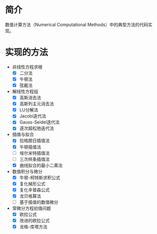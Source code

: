 # 简介
数值计算方法（Numerical Computational Methods）中的典型方法的代码实现。

# 实现的方法
- 非线性方程求根
    - [x] 二分法
    - [x] 牛顿法
    - [x] 弦截法
- 解线性方程组
    - [x] 高斯消去法
    - [x] 高斯列主元消去法
    - [x] LU分解法
    - [x] Jacobi迭代法
    - [x] Gauss-Seidel迭代法
    - [x] 逐次超松弛迭代法
- 插值与拟合
    - [x] 拉格朗日插值法
    - [x] 牛顿插值法
    - [ ] 埃尔米特插值法
    - [ ] 三次样条插值法
    - [x] 曲线拟合的最小二乘法
- 数值积分与微分
    - [x] 牛顿-柯特斯求积公式
    - [x] 复化梯形公式
    - [x] 复化辛普森公式
    - [x] 龙贝格算法
    - [ ] 基于插值的数值微分
- 常微分方程初值问题
    - [x] 欧拉公式
    - [x] 改进的欧拉公式
    - [x] 龙格-库塔方法
